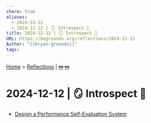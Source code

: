 ```yaml
---
share: true
aliases:
  - 2024-12-12
  - 2024-12-12 | 🪞 Introspect 📐
title: 2024-12-12 | 🪞 Introspect 📐
URL: https://bagrounds.org/reflections/2024-12-12
Author: "[[bryan-grounds]]"
tags: 
---
```

[Home](../index.md) > [Reflections](./index.md) | [⏮️](./2024-12-10.md) [⏭️](./2024-12-14.md)  
# 2024-12-12 | 🪞 Introspect 📐  
- [Design a Performance Self-Evaluation System](../topics/design-a-performance-self-evaluation-system.md)  
